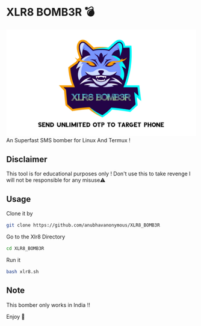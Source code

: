 # XLR8 BOMB3R :bomb:
<img src="xlr8.jpg"><br>
An Superfast SMS bomber for Linux And Termux !

## Disclaimer
This tool is for educational purposes only !
Don't use this to take revenge
I will not be responsible for any misuse⚠️

## Usage
Clone it by
```bash
git clone https://github.com/anubhavanonymous/XLR8_BOMB3R
```
Go to the Xlr8 Directory
```bash
cd XLR8_BOMB3R
```
Run it
```bash
bash xlr8.sh
```

## Note
This bomber only works in India !!

Enjoy 🚬
